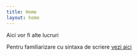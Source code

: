 ```yaml
---
title: Home
layout: home
---
```


Aici vor fi alte lucruri

Pentru familiarizare cu sintaxa de scriere [vezi aici ](https://just-the-docs.github.io/just-the-docs/)